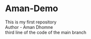# Aman-Demo
This is my first repository
<br>
Author - Aman Dhomne
<br>
third line of the code of the main branch 
